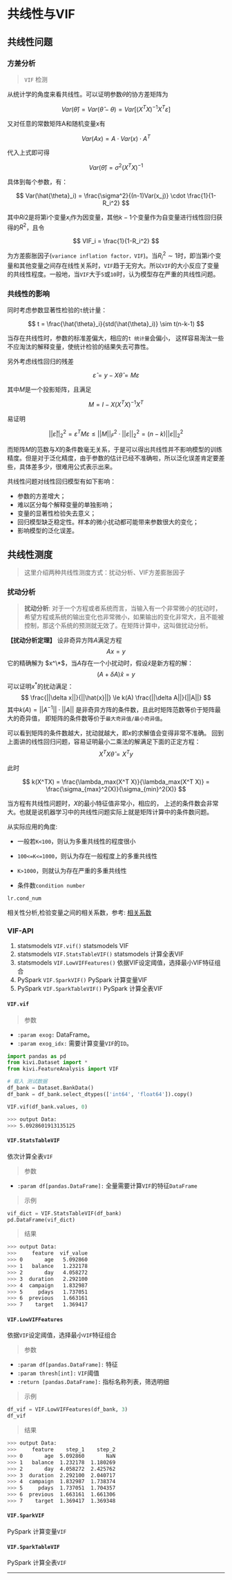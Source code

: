 # 共线性与VIF

## 共线性问题

### 方差分析

> `VIF` 检测

从统计学的角度来看共线性。可以证明参数$\theta$的协方差矩阵为

$$
Var(\hat{\theta}) = Var(\hat{\theta} - \theta) = Var[(X^TX)^{-1}X^T \varepsilon]
$$

又对任意的常数矩阵A和随机变量x有

$$
Var(Ax) = A \cdot Var(x) \cdot A^T
$$

代入上式即可得

$$
Var(\hat{\theta}) = \sigma^2(X^TX)^{-1}
$$

具体到每个参数，有：

$$
Var(\hat{\theta}_i) = \frac{\sigma^2}{(n-1)Var(x_j)} \cdot \frac{1}{1-R_i^2}
$$

其中$Ri2$是将第i个变量$x_i$作为因变量，其他$k-1$个变量作为自变量进行线性回归获得的$R^2$，且令

$$
VIF_i = \frac{1}{1-R_i^2}
$$

为方差膨胀因子(`variance inflation factor，VIF`)。当$R_i^2 \sim 1$时，即当第$i$个变量和其他变量之间存在线性关系时，`VIF`趋于无穷大。所以`VIF`的大小反应了变量的共线性程度。一般地，当`VIF`大于`5`或`10`时，认为模型存在严重的共线性问题。

### 共线性的影响

同时考虑参数显著性检验的`t`统计量：

$$
t = \frac{\hat{\theta}_i}{std(\hat{\theta}_i)} \sim t(n-k-1)
$$

当存在共线性时，参数的标准差偏大，相应的`t 统计量`会偏小，
这样容易淘汰一些不应淘汰的解释变量，使统计检验的结果失去可靠性。

另外考虑线性回归的残差

$$
\hat{\varepsilon} = y - X\hat{\theta} = M\varepsilon
$$

其中$M$是一个投影矩阵，且满足

$$
M = I - X(X^TX)^{-1}X^T
$$

易证明

$$
||\hat{\varepsilon}||^2_2 = \varepsilon^T M \varepsilon \le ||M||_F^2 \cdot ||\varepsilon||_2^2 = (n-k) ||\varepsilon||^2_2
$$

而矩阵$M$的范数与$X$的条件数毫无关系，于是可以得出共线性并不影响模型的训练精度。但是对于泛化精度，由于参数的估计已经不准确啦，所以泛化误差肯定要差些，具体差多少，很难用公式表示出来。

共线性问题对线性回归模型有如下影响：
- 参数的方差增大；
- 难以区分每个解释变量的单独影响；
- 变量的显著性检验失去意义；
- 回归模型缺乏稳定性。样本的微小扰动都可能带来参数很大的变化；
- 影响模型的泛化误差。

## 共线性测度

> 这里介绍两种共线性测度方式：扰动分析、VIF方差膨胀因子

### 扰动分析

> **扰动分析**: 对于一个方程或者系统而言，当输入有一个非常微小的扰动时，希望方程或系统的输出变化也非常微小，如果输出的变化非常大，且不能被控制，那这个系统的预测就无效了。在矩阵计算中，这叫做扰动分析。

**【扰动分析定理】** 
设非奇异方阵$A$满足方程
$$
Ax = y
$$
它的精确解为 $x^\*$，当$A$存在一个小扰动时，假设$\hat{x}$是新方程的解：
$$
(A+\delta A)\hat{x} = y
$$
可以证明$x^*$的扰动满足：
$$
\frac{||\delta x||}{||\hat{x}||} \le k(A) \frac{||\delta A||}{||A||}
$$
其中$k(A) = ||A^{-1}|| \cdot ||A||$
是非奇异方阵的条件数，且此时矩阵范数等价于矩阵最大的奇异值，
即矩阵的条件数等价于`最大奇异值/最小奇异值`。

可以看到矩阵的条件数越大，扰动就越大，即$x$的求解值会变得非常不准确。
回到上面讲的线性回归问题，容易证明最小二乘法的解满足下面的正定方程：
$$
X^TX\hat{\theta} = X^T y
$$

此时

$$
k(X^TX) = \frac{\lambda_max(X^T X)}{\lambda_max(X^T X)} = \frac{\sigma_{max}^2(X)}{\sigma_{min}^2(X)}
$$

当方程有共线性问题时，$X$的最小特征值非常小，相应的，
上述的条件数会非常大。也就是说机器学习中的共线性问题实际上就是矩阵计算中的条件数问题。

从实际应用的角度:
- 一般若`K<100`，则认为多重共线性的程度很小
- `100<=K<=1000`，则认为存在一般程度上的多重共线性
- `K>1000`，则就认为存在严重的多重共线性

- 条件数`condition number`

```python
lr.cond_num
```

相关性分析,检验变量之间的相关系数，参考: [相关系数](./descriptive_statistics/descriptive_statistics?id=相关系数示例)

### VIF-API

1. statsmodels `VIF.vif()`            statsmodels VIF
2. statsmodels `VIF.StatsTableVIF()`  statsmodels 计算全表VIF
3. statsmodels `VIF.LowVIFFeatures()` 依据VIF设定阈值，选择最小VIF特征组合
4. PySpark     `VIF.SparkVIF()`       PySpark 计算变量VIF
5. PySpark     `VIF.SparkTableVIF()`  PySpark 计算全表VIF

####  `VIF.vif`

> 参数

- `:param exog:` DataFrame。
- `:param exog_idx:` 需要计算变量`VIF`的`ID`。

```python
import pandas as pd
from kivi.Dataset import *
from kivi.FeatureAnalysis import VIF
```
```python
# 载入 测试数据
df_bank = Dataset.BankData()
df_bank = df_bank.select_dtypes(['int64', 'float64']).copy()
```

```python
VIF.vif(df_bank.values, 0)
```
```bash
>>> output Data:
>>> 5.0928601913135125
```

#### `VIF.StatsTableVIF`

依次计算全表`VIF`

> 参数

- `:param df[pandas.DataFrame]:` 全量需要计算`VIF`的特征`DataFrame`

> 示例

```python
vif_dict = VIF.StatsTableVIF(df_bank)
pd.DataFrame(vif_dict)
```

> 结果

```bash
>>> output Data:
>>>     feature  vif_value
>>> 0       age   5.092860
>>> 1   balance   1.232178
>>> 2       day   4.058272
>>> 3  duration   2.292100
>>> 4  campaign   1.832987
>>> 5     pdays   1.737051
>>> 6  previous   1.663161
>>> 7    target   1.369417
```

#### `VIF.LowVIFFeatures`

依据`VIF`设定阈值，选择最小`VIF`特征组合

> 参数

- `:param df[pandas.DataFrame]:` 特征
- `:param thresh[int]:` `VIF`阈值
- `:return [pandas.DataFrame]:` 指标名称列表，筛选明细

> 示例

```python
df_vif = VIF.LowVIFFeatures(df_bank, 3)
df_vif
```

> 结果

```bash
>>> output Data:
>>>     feature    step_1    step_2
>>> 0       age  5.092860       NaN
>>> 1   balance  1.232178  1.180269
>>> 2       day  4.058272  2.425762
>>> 3  duration  2.292100  2.040717
>>> 4  campaign  1.832987  1.738374
>>> 5     pdays  1.737051  1.704357
>>> 6  previous  1.663161  1.661306
>>> 7    target  1.369417  1.369348
```

#### `VIF.SparkVIF`

PySpark 计算变量`VIF`

#### `VIF.SparkTableVIF`

PySpark 计算全表`VIF`

----
